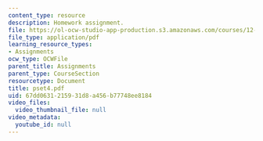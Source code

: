 ```yaml
---
content_type: resource
description: Homework assignment.
file: https://ol-ocw-studio-app-production.s3.amazonaws.com/courses/12-800-fluid-dynamics-of-the-atmosphere-and-ocean-fall-2004/67dd0631215931d8a456b77748ee8184_pset4.pdf
file_type: application/pdf
learning_resource_types:
- Assignments
ocw_type: OCWFile
parent_title: Assignments
parent_type: CourseSection
resourcetype: Document
title: pset4.pdf
uid: 67dd0631-2159-31d8-a456-b77748ee8184
video_files:
  video_thumbnail_file: null
video_metadata:
  youtube_id: null
---
```

